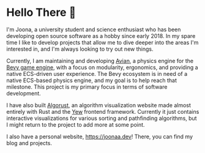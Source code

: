 # Hello There 👋

I'm Joona, a university student and science enthusiast who has been developing open source software as a hobby since early 2018. In my spare time I like to develop projects that allow me to dive deeper into the areas I'm interested in, and I'm always looking to try out new things.

Currently, I am maintaining and developing [Avian](https://github.com/Jondolf/avian), a physics engine for the [Bevy game engine](https://bevyengine.org/), with a focus on modularity, ergonomics, and providing a native ECS-driven user experience. The Bevy ecosystem is in need of a native ECS-based physics engine, and my goal is to help reach that milestone. This project is my primary focus in terms of software development.

I have also built [Algorust](https://github.com/Jondolf/Algorust), an algorithm visualization website made almost entirely with Rust and the [Yew](https://yew.rs/) frontend framework. Currently it just contains interactive visualizations for various sorting and pathfinding algorithms, but I might return to the project to add more at some point.

I also have a personal website, https://joonaa.dev! There, you can find my blog and projects.
